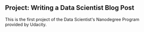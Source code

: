 ## Project: Writing a Data Scientist Blog Post
This is the first project of the Data Scientist's Nanodegree Program provided by Udacity.
